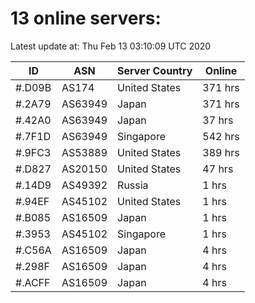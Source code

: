 # 13 online servers:

Latest update at: Thu Feb 13 03:10:09 UTC 2020

| ID | ASN | Server Country | Online |
| -- | --- | -------------- | ------ |
| #.D09B | AS174 | United States | 371 hrs |
| #.2A79 | AS63949 | Japan | 371 hrs |
| #.42A0 | AS63949 | Japan | 37 hrs |
| #.7F1D | AS63949 | Singapore | 542 hrs |
| #.9FC3 | AS53889 | United States | 389 hrs |
| #.D827 | AS20150 | United States | 47 hrs |
| #.14D9 | AS49392 | Russia | 1 hrs |
| #.94EF | AS45102 | United States | 1 hrs |
| #.B085 | AS16509 | Japan | 1 hrs |
| #.3953 | AS45102 | Singapore | 1 hrs |
| #.C56A | AS16509 | Japan | 4 hrs |
| #.298F | AS16509 | Japan | 4 hrs |
| #.ACFF | AS16509 | Japan | 4 hrs |

